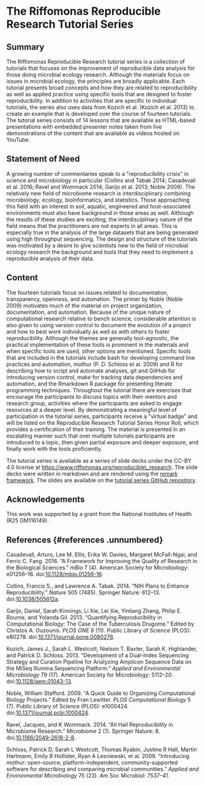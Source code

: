 The Riffomonas Reproducible Research Tutorial Series
=======

Summary
-------

The Riffomonas Reproducible Research tutorial series is a collection of
tutorials that focuses on the improvement of reproducible data analysis
for those doing microbial ecology research. Although the materials focus
on issues in microbial ecology, the principles are broadly applicable.
Each tutorial presents broad concepts and how they are related to
reproducibility as well as applied practice using specific tools that
are designed to foster reproducibility. In addition to activities that
are specific to individual tutorials, the series also uses data from
Kozich et al. (Kozich et al. 2013) to create an example that is
developed over the course of fourteen tutorials. The tutorial series
consists of 14 lessons that are available as HTML-based presentations
with embedded presenter notes taken from live demonstrations of the
content that are available as videos hosted on YouTube.

Statement of Need
-----------------

A growing number of commentaries speak to a "reproducibility crisis" in
science and microbiology in particular (Collins and Tabak 2014;
Casadevall et al. 2016; Ravel and Wommack 2014; Garijo et al. 2013;
Noble 2009). The relatively new field of microbiome research is
interdisciplinary combining microbiology, ecology, bioinformatics, and
statistics. Those approaching this field with an interest in soil,
aquatic, engineered and host-associated environments must also have
background in those areas as well. Although the results of these studies
are exciting, the interdisciplinary nature of the field means that the
practitioners are not experts in all areas. This is especially true in
the analysis of the large datasets that are being generated using high
throughput sequencing. The design and structure of the tutorials was
motivated by a desire to give scientists new to the field of microbial
ecology research the background and tools that they need to implement a
reproducible analysis of their data.

Content
-------

The fourteen tutorials focus on issues related to documentation,
transparency, openness, and automation. The primer by Noble (Noble 2009)
motivates much of the material on project organization, documentation,
and automation. Because of the unique nature of computational research
relative to bench science, considerable attention is also given to using
version control to document the evolution of a project and how to best
work individually as well as with others to foster reproducibility.
Although the themes are generally tool-agnostic, the practical
implementation of these tools is prominent in the materials and when
specific tools are used, other options are mentioned. Specific tools
that are included in the tutorials include bash for developing command
line practices and automation, mothur (P. D. Schloss et al. 2009) and R
for describing how to script and automate analyses, git and GitHub for
introducing version control, make for tracking data dependencies and
automation, and the Rmarkdown R package for presenting literate
programming techniques. Throughout the tutorial there are exercises that
encourage the participants to discuss topics with their mentors and
research group, activities where the participants are asked to engage
resources at a deeper level. By demonstrating a meaningful level of
participation in the tutorial series, participants receive a "virtual
badge" and will be listed on the Reproducible Research Tutorial Series
Honor Roll, which provides a certification of their training. The
material is presented in an escalating manner such that over multiple
tutorials participants are introduced to a topic, then given partial
exposure and deeper exposure, and finally work with the tools
proficiently.

The tutorial series is available as a series of slide decks under the
CC-BY 4.0 license at https://www.riffomonas.org/reproducible\_research.
The slide decks were written in markdown and are rendered using the
[remark framework](https://remarkjs.com). The slides are available on
the [tutorial series GitHub
repository](https://github.com/riffomonas/reproducible_research).

Acknowledgements
----------------

This work was supported by a grant from the National Institutes of
Health (R25 GM116149).

References {#references .unnumbered}
----------

<div id="refs" class="references">

<div id="ref-Casadevall2016">

Casadevall, Arturo, Lee M. Ellis, Erika W. Davies, Margaret McFall-Ngai,
and Ferric C. Fang. 2016. “A Framework for Improving the Quality of
Research in the Biological Sciences.” *mBio* 7 (4). American Society for
Microbiology: e01256–16.
doi:[10.1128/mbio.01256-16](https://doi.org/10.1128/mbio.01256-16).

</div>

<div id="ref-Collins2014">

Collins, Francis S., and Lawrence A. Tabak. 2014. “NIH Plans to Enhance
Reproducibility.” *Nature* 505 (7485). Springer Nature: 612–13.
doi:[10.1038/505612a](https://doi.org/10.1038/505612a).

</div>

<div id="ref-Garijo2013">

Garijo, Daniel, Sarah Kinnings, Li Xie, Lei Xie, Yinliang Zhang, Philip
E. Bourne, and Yolanda Gil. 2013. “Quantifying Reproducibility in
Computational Biology: The Case of the Tuberculosis Drugome.” Edited by
Christos A. Ouzounis. *PLOS ONE* 8 (11). Public Library of Science
(PLOS): e80278.
doi:[10.1371/journal.pone.0080278](https://doi.org/10.1371/journal.pone.0080278).

</div>

<div id="ref-Kozich2013">

Kozich, James J., Sarah L. Westcott, Nielson T. Baxter, Sarah K.
Highlander, and Patrick D. Schloss. 2013. “Development of a Dual-Index
Sequencing Strategy and Curation Pipeline for Analyzing Amplicon
Sequence Data on the MiSeq Illumina Sequencing Platform.” *Applied and
Environmental Microbiology* 79 (17). American Society for Microbiology:
5112–20.
doi:[10.1128/aem.01043-13](https://doi.org/10.1128/aem.01043-13).

</div>

<div id="ref-Noble2009">

Noble, William Stafford. 2009. “A Quick Guide to Organizing
Computational Biology Projects.” Edited by Fran Lewitter. *PLOS
Computational Biology* 5 (7). Public Library of Science (PLOS):
e1000424.
doi:[10.1371/journal.pcbi.1000424](https://doi.org/10.1371/journal.pcbi.1000424).

</div>

<div id="ref-Ravel2014">

Ravel, Jacques, and K Wommack. 2014. “All Hail Reproducibility in
Microbiome Research.” *Microbiome* 2 (1). Springer Nature: 8.
doi:[10.1186/2049-2618-2-8](https://doi.org/10.1186/2049-2618-2-8).

</div>

<div id="ref-Schloss2009">

Schloss, Patrick D, Sarah L Westcott, Thomas Ryabin, Justine R Hall,
Martin Hartmann, Emily B Hollister, Ryan A Lesniewski, et al. 2009.
“Introducing mothur: open-source, platform-independent,
community-supported software for describing and comparing microbial
communities.” *Applied and Environmental Microbiology* 75 (23). Am Soc
Microbiol: 7537–41.

</div>

</div>
